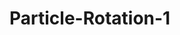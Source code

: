 # Particle-Rotation-1
<!-- 
![Alt Text](https://github.com/FaizalKarim280280/Particle-Rotation-1/blob/main/demo.gif) -->
